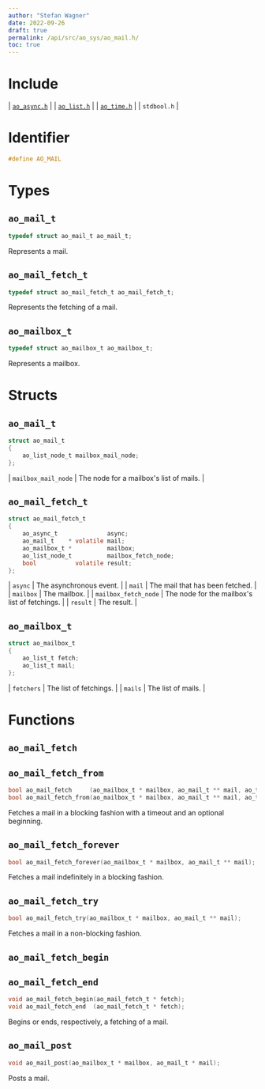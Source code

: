 ```yaml
---
author: "Stefan Wagner"
date: 2022-09-26
draft: true
permalink: /api/src/ao_sys/ao_mail.h/
toc: true
---
```


# Include

| [`ao_async.h`](ao_async.h.md) |
| [`ao_list.h`](../ao/ao_list.h.md) |
| [`ao_time.h`](ao_time.h.md) |
| `stdbool.h` |

# Identifier

```c
#define AO_MAIL
```

# Types

## `ao_mail_t`

```c
typedef struct ao_mail_t ao_mail_t;
```

Represents a mail.

## `ao_mail_fetch_t`

```c
typedef struct ao_mail_fetch_t ao_mail_fetch_t;
```

Represents the fetching of a mail.

## `ao_mailbox_t`

```c
typedef struct ao_mailbox_t ao_mailbox_t;
```

Represents a mailbox.

# Structs

## `ao_mail_t`

```c
struct ao_mail_t
{
    ao_list_node_t mailbox_mail_node;
};
```

| `mailbox_mail_node` | The node for a mailbox's list of mails. |

## `ao_mail_fetch_t`

```c
struct ao_mail_fetch_t
{
    ao_async_t              async;
    ao_mail_t    * volatile mail;
    ao_mailbox_t *          mailbox;
    ao_list_node_t          mailbox_fetch_node;
    bool           volatile result;
};
```

| `async` | The asynchronous event. |
| `mail` | The mail that has been fetched. |
| `mailbox` | The mailbox. |
| `mailbox_fetch_node` | The node for the mailbox's list of fetchings. |
| `result` | The result. |

## `ao_mailbox_t`

```c
struct ao_mailbox_t
{
    ao_list_t fetch;
    ao_list_t mail;
};
```

| `fetchers` | The list of fetchings. |
| `mails` | The list of mails. |

# Functions

## `ao_mail_fetch`
## `ao_mail_fetch_from`

```c
bool ao_mail_fetch     (ao_mailbox_t * mailbox, ao_mail_t ** mail, ao_time_t timeout);
bool ao_mail_fetch_from(ao_mailbox_t * mailbox, ao_mail_t ** mail, ao_time_t timeout, ao_time_t beginning);
```

Fetches a mail in a blocking fashion with a timeout and an optional beginning.

## `ao_mail_fetch_forever`

```c
bool ao_mail_fetch_forever(ao_mailbox_t * mailbox, ao_mail_t ** mail);
```

Fetches a mail indefinitely in a blocking fashion.

## `ao_mail_fetch_try`

```c
bool ao_mail_fetch_try(ao_mailbox_t * mailbox, ao_mail_t ** mail);
```

Fetches a mail in a non-blocking fashion.

## `ao_mail_fetch_begin`
## `ao_mail_fetch_end`

```c
void ao_mail_fetch_begin(ao_mail_fetch_t * fetch);
void ao_mail_fetch_end  (ao_mail_fetch_t * fetch);
```

Begins or ends, respectively, a fetching of a mail.

## `ao_mail_post`

```c
void ao_mail_post(ao_mailbox_t * mailbox, ao_mail_t * mail);
```

Posts a mail.
